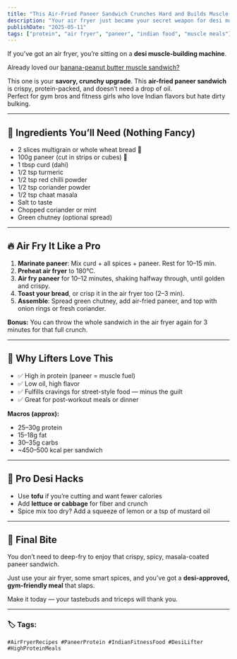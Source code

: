 ```yaml
---
title: "This Air-Fried Paneer Sandwich Crunches Hard and Builds Muscle (No Oil Needed)"
description: "Your air fryer just became your secret weapon for desi muscle gains. Try this spicy paneer sandwich that hits your macros without the oil."
publishDate: "2025-05-11"
tags: ["protein", "air fryer", "paneer", "indian food", "muscle meals"]
---
```



If you’ve got an air fryer, you’re sitting on a **desi muscle-building machine**.

Already loved our [banana-peanut butter muscle sandwich?](https://desilifter.pro/blog/peanutbutterbananasandwich)  

This one is your **savory, crunchy upgrade**.
This **air-fried paneer sandwich** is crispy, protein-packed, and doesn’t need a drop of oil.  
Perfect for gym bros and fitness girls who love Indian flavors but hate dirty bulking.

---

## 🧀 Ingredients You’ll Need (Nothing Fancy)

- 2 slices multigrain or whole wheat bread 🍞  
- 100g paneer (cut in strips or cubes) 🧀  
- 1 tbsp curd (dahi)  
- 1/2 tsp turmeric  
- 1/2 tsp red chilli powder  
- 1/2 tsp coriander powder  
- 1/2 tsp chaat masala  
- Salt to taste  
- Chopped coriander or mint  
- Green chutney (optional spread)  

---

## 🔥 Air Fry It Like a Pro

1. **Marinate paneer**: Mix curd + all spices + paneer. Rest for 10–15 min.  
2. **Preheat air fryer** to 180°C.  
3. **Air fry paneer** for 10–12 minutes, shaking halfway through, until golden and crispy.  
4. **Toast your bread**, or crisp it in the air fryer too (2–3 min).  
5. **Assemble**: Spread green chutney, add air-fried paneer, and top with onion rings or fresh coriander.

**Bonus:** You can throw the whole sandwich in the air fryer again for 3 minutes for that full crunch.

---

## 💪 Why Lifters Love This

- ✅ High in protein (paneer = muscle fuel)  
- ✅ Low oil, high flavor  
- ✅ Fulfills cravings for street-style food — minus the guilt  
- ✅ Great for post-workout meals or dinner

**Macros (approx):**
- 25–30g protein  
- 15–18g fat  
- 30–35g carbs  
- ~450–500 kcal per sandwich

---

## 🧠 Pro Desi Hacks

- Use **tofu** if you’re cutting and want fewer calories  
- Add **lettuce or cabbage** for fiber and crunch  
- Spice mix too dry? Add a squeeze of lemon or a tsp of mustard oil

---

## 🏁 Final Bite

You don’t need to deep-fry to enjoy that crispy, spicy, masala-coated paneer sandwich.

Just use your air fryer, some smart spices, and you’ve got a **desi-approved, gym-friendly meal** that slaps.

Make it today — your tastebuds and triceps will thank you.

---

### 🏷️ Tags:
`#AirFryerRecipes #PaneerProtein #IndianFitnessFood #DesiLifter #HighProteinMeals`
